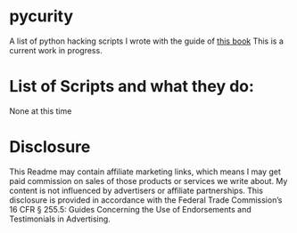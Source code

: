 # pycurity
A list of python hacking scripts I wrote with the guide of [this book](http://amzn.to/2iaG8t6)
This is a current work in progress.

# List of Scripts and what they do:
None at this time

# Disclosure
This Readme may contain affiliate marketing links, which means I may get paid commission on sales of those products or services we write about. My content is not influenced by advertisers or affiliate partnerships. This disclosure is provided in accordance with the Federal Trade Commission’s 16 CFR § 255.5: Guides Concerning the Use of Endorsements and Testimonials in Advertising.
